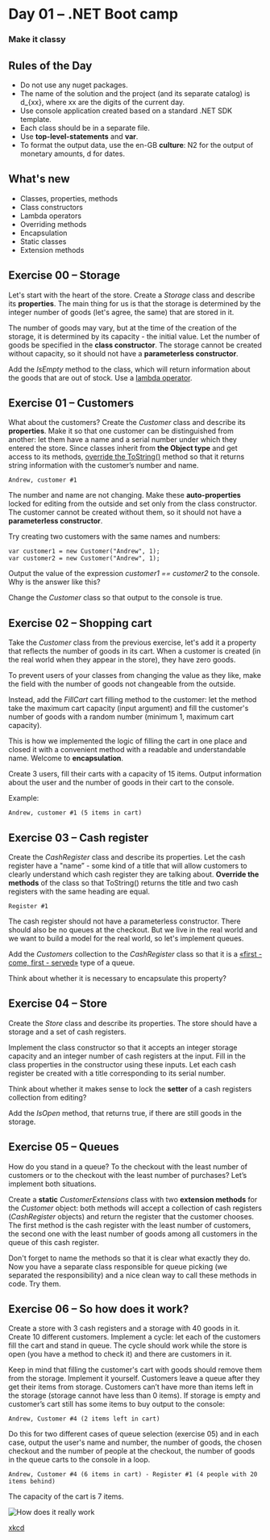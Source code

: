 # Day 01 – .NET Boot camp
### Make it classy
##  Rules of the Day

- Do not use any nuget packages.
- The name of the solution and the project (and its separate catalog) is d_{xx}, where xx are the digits of the current day.
- Use console application created based on a standard .NET SDK template.
- Each class should be in a separate file.
- Use **top-level-statements**  and **var**.
- To format the output data, use the en-GB **culture**: N2 for the output of monetary amounts, d for dates.

## What's new

- Classes, properties, methods
- Class constructors
- Lambda operators
- Overriding methods
- Encapsulation
- Static classes
- Extension methods


## Exercise 00 – Storage

Let's start with the heart of the store. Create a _Storage_ class and describe its **properties**. The main thing for us is that the storage is determined by the integer number of goods (let's agree, the same) that are stored in it.

The number of goods may vary, but at the time of the creation of the storage, it is determined by its capacity - the initial value. Let the number of goods be specified in the **class constructor**. The storage cannot be created without capacity, so it should not have a **parameterless constructor**.

Add the _IsEmpty_ method to the class, which will return information about the goods that are out of stock. Use a [lambda operator](<https://docs.microsoft.com/en-us/dotnet/csharp/language-reference/operators/lambda-operator>).

## Exercise 01 – Customers

What about the customers? Create the _Customer_ class and describe its **properties**. Make it so that one customer can be distinguished from another: let them have a name and a serial number under which they entered the store. Since classes inherit from **the Object type** and get access to its methods, [override the ToString()](<https://docs.microsoft.com/en-us/dotnet/api/system.object.tostring?view=net-5.0>) method so that it returns string information with the customer’s number and name.
```
Andrew, customer #1
```

The number and name are not changing. Make these **auto-properties** locked for editing from the outside and set only from the class constructor. The customer cannot be created without them, so it should not have a **parameterless constructor**.

Try creating two customers with the same names and numbers:
```
var customer1 = new Customer("Andrew", 1);
var customer2 = new Customer("Andrew", 1);
```

Output the value of the expression _customer1 == customer2_ to the console. Why is the answer like this? 

Change the _Customer_ class so that output to the console is true.

## Exercise 02 – Shopping cart

Take the _Customer_ class from the previous exercise, let's add it a property that reflects the number of goods in its cart. When a customer is created (in the real world when they appear in the store), they have zero goods.

To prevent users of your classes from changing the value as they like, make the field with the number of goods not changeable from the outside. 

Instead, add the _FillCart_ cart filling method to the customer: let the method take the maximum cart capacity (input argument) and fill the customer's number of goods with a random number (minimum 1, maximum cart capacity).

This is how we implemented the logic of filling the cart in one place and closed it with a convenient method with a readable and understandable name. Welcome to **encapsulation**.

Create 3 users, fill their carts with a capacity of 15 items. Output information about the user and the number of goods in their cart to the console.

Example:
```
Andrew, customer #1 (5 items in cart)
```

## Exercise 03 – Cash register

Create the _CashRegister_ class and describe its properties. Let the cash register have a "name” - some kind of a title that will allow customers to clearly understand which cash register they are talking about. **Override the methods** of the class so that ToString() returns the title and two cash registers with the same heading are equal.
```
Register #1
```

The cash register should not have a parameterless constructor. 
There should also be no queues at the checkout. But we live in the real world and we want to build a model for the real world, so let's implement queues. 

Add the _Customers_ collection to the _CashRegister_ class so that it is a [«first - come, first - served»](<https://docs.microsoft.com/en-us/dotnet/api/system.collections.generic.queue-1?view=net-5.0>) type of a queue. 

Think about whether it is necessary to encapsulate this property?

## Exercise 04 – Store

Create the _Store_ class and describe its properties. The store should have a storage and a set of cash registers. 

Implement the class constructor so that it accepts an integer storage capacity and an integer number of cash registers at the input. Fill in the class properties in the constructor using these inputs. Let each cash register be created with a title corresponding to its serial number.

Think about whether it makes sense to lock the **setter** of a cash registers collection from editing?

Add the _IsOpen_ method, that returns true, if there are still goods in the storage.

## Exercise 05 – Queues 

How do you stand in a queue? To the checkout with the least number of customers or to the checkout with the least number of purchases? Let’s implement both situations.

Create a **static** _CustomerExtensions_ class with two **extension methods** for the _Customer_ object: both methods will accept a collection of cash registers (_CashRegister_ objects) and return the register that the customer chooses. The first method is the cash register with the least number of customers, the second one with the least number of goods among all customers in the queue of this cash register.

Don't forget to name the methods so that it is clear what exactly they do. Now you have a separate class responsible for queue picking (we separated the responsibility) and a nice clean way to call these methods in code. Try them.

## Exercise 06 – So how does it work?

Create a store with 3 cash registers and a storage with 40 goods in it. Create 10 different customers. Implement a cycle: let each of the customers fill the cart and stand in queue. The cycle should work while the store is open (you have a method to check it) and there are customers in it. 

Keep in mind that filling the customer's cart with goods should remove them from the storage. Implement it yourself. Customers leave a queue after they get their items from storage.  Customers can’t have more than items left in the storage (storage cannot have less than 0 items). If storage is empty and customer’s cart still has some items to buy output to the console:
```
Andrew, Customer #4 (2 items left in cart)
```

Do this for two different cases of queue selection (exercise 05) and in each case, output the user's name and number, the number of goods, the chosen checkout and the number of people at the checkout, the number of goods in the queue carts to the console in a loop.
```
Andrew, Customer #4 (6 items in cart) - Register #1 (4 people with 20 items behind)
```

The capacity of the cart is 7 items.

![How does it really work](<https://imgs.xkcd.com/comics/efficiency.png>)

[xkcd](<https://xkcd.com/1445/>)
